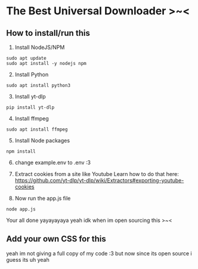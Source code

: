 # The Best Universal Downloader >~<

## How to install/run this

1. Install NodeJS/NPM
```console
sudo apt update
sudo apt install -y nodejs npm
```

2. Install Python
```console
sudo apt install python3
```

3. Install yt-dlp
```console
pip install yt-dlp
```

4. Install ffmpeg
```console
sudo apt install ffmpeg
```

5. Install Node packages
```console
npm install
```
6. change example.env to .env :3

7. Extract cookies from a site like Youtube Learn how to do that here: https://github.com/yt-dlp/yt-dlp/wiki/Extractors#exporting-youtube-cookies

8. Now run the app.js file
```console
node app.js
```

Your all done yayayayaya yeah idk when im open sourcing this >~<
 
## Add your own CSS for this

yeah im not giving a full copy of my code :3 but now since its open source i guess its uh yeah
